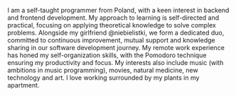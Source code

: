 I am a self-taught programmer from Poland, with a keen interest in backend and frontend development. My approach to learning is self-directed and practical, focusing on applying theoretical knowledge to solve complex problems. Alongside my girlfriend @niebielistki,  we form a dedicated duo, committed to continuous improvement, mutual support and knowledge sharing in our software development journey. My remote work experience has honed my self-organization skills, with the Pomodoro technique ensuring my productivity and focus. My interests also include music (with ambitions in music programming), movies, natural medicine, new technology and art. I love working surrounded by my plants in my apartment.
